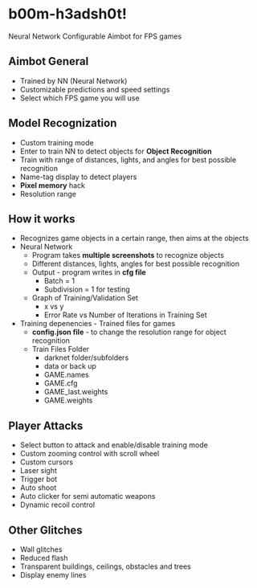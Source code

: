 # b00m-h3adsh0t!
Neural Network Configurable Aimbot for FPS games

## Aimbot General
* Trained by NN (Neural Network)
* Customizable predictions and speed settings 
* Select which FPS game you will use


## Model Recognization 
* Custom training mode 
* Enter to train NN to detect objects for **Object Recognition** 
* Train with range of distances, lights, and angles for best possible recognition
* Name-tag display to detect players 
* **Pixel memory** hack
* Resolution range 


## How it works 
* Recognizes game objects in a certain range, then aims at the objects
* Neural Network 
    * Program takes **multiple screenshots** to recognize objects 
    * Different distances, lights, angles for best possible recognition 
    * Output - program writes in **cfg file** 
      * Batch = 1
      * Subdivision = 1 for testing 
    * Graph of Training/Validation Set 
      * x vs y 
      * Error Rate vs Number of Iterations in Training Set 
* Training depenencies - Trained files for games
    * **config.json file** - to change the resolution range for object recognition  
    * Train Files Folder
      * darknet folder/subfolders 
      * data or back up
      * GAME.names
      * GAME.cfg
      * GAME_last.weights 
      * GAME.weights

## Player Attacks 
* Select button to attack and enable/disable training mode 
* Custom zooming control with scroll wheel 
* Custom cursors 
* Laser sight
* Trigger bot
* Auto shoot
* Auto clicker for semi automatic weapons 
* Dynamic recoil control  

## Other Glitches 
* Wall glitches
* Reduced flash 
* Transparent buildings, ceilings, obstacles and trees
* Display enemy lines 
